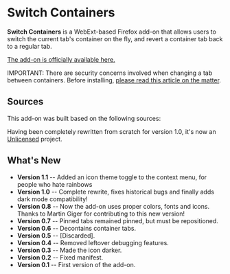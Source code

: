 # Switch Containers

**Switch Containers** is a WebExt-based Firefox add-on that allows users to switch the current tab's container on the fly, and revert a container tab back to a regular tab.

[The add-on is officially available here.](https://addons.mozilla.org/en-US/firefox/addon/switch-container/)

IMPORTANT: There are security concerns involved when changing a tab between containers. Before installing, [please read this article on the matter](https://github.com/mozilla/testpilot-containers/wiki/Moving-between-containers).

## Sources

This add-on was built based on the following sources:

Having been completely rewritten from scratch for version 1.0, it's now an [Unlicensed](https://en.wikipedia.org/wiki/Unlicense) project.

## What's New

- **Version 1.1**
-- Added an icon theme toggle to the context menu, for people who hate rainbows
- **Version 1.0**
-- Complete rewrite, fixes historical bugs and finally adds dark mode compatibility!
- **Version 0.8**
-- Now the add-on uses proper colors, fonts and icons. Thanks to Martin Giger for contributing to this new version!
- **Version 0.7**
-- Pinned tabs remained pinned, but must be repositioned.
- **Version 0.6**
-- Decontains container tabs.
- **Version 0.5**
-- [Discarded].
- **Version 0.4**
-- Removed leftover debugging features.
- **Version 0.3**
-- Made the icon darker.
- **Version 0.2**
-- Fixed manifest.
- **Version 0.1**
-- First version of the add-on.
